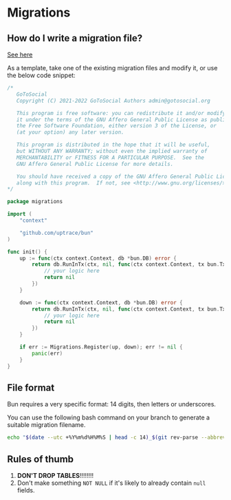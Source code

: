 # Migrations

## How do I write a migration file?

[See here](https://bun.uptrace.dev/guide/migrations.html#migration-names)

As a template, take one of the existing migration files and modify it, or use the below code snippet:

```go
/*
   GoToSocial
   Copyright (C) 2021-2022 GoToSocial Authors admin@gotosocial.org

   This program is free software: you can redistribute it and/or modify
   it under the terms of the GNU Affero General Public License as published by
   the Free Software Foundation, either version 3 of the License, or
   (at your option) any later version.

   This program is distributed in the hope that it will be useful,
   but WITHOUT ANY WARRANTY; without even the implied warranty of
   MERCHANTABILITY or FITNESS FOR A PARTICULAR PURPOSE.  See the
   GNU Affero General Public License for more details.

   You should have received a copy of the GNU Affero General Public License
   along with this program.  If not, see <http://www.gnu.org/licenses/>.
*/

package migrations

import (
    "context"

    "github.com/uptrace/bun"
)

func init() {
    up := func(ctx context.Context, db *bun.DB) error {
        return db.RunInTx(ctx, nil, func(ctx context.Context, tx bun.Tx) error {
            // your logic here
            return nil
        })
    }

    down := func(ctx context.Context, db *bun.DB) error {
        return db.RunInTx(ctx, nil, func(ctx context.Context, tx bun.Tx) error {
            // your logic here
            return nil
        })
    }

    if err := Migrations.Register(up, down); err != nil {
        panic(err)
    }
}
```

## File format

Bun requires a very specific format: 14 digits, then letters or underscores.

You can use the following bash command on your branch to generate a suitable migration filename.

```bash
echo "$(date --utc +%Y%m%d%H%M%S | head -c 14)_$(git rev-parse --abbrev-ref HEAD).go"
```

## Rules of thumb

1. **DON'T DROP TABLES**!!!!!!!!
2. Don't make something `NOT NULL` if it's likely to already contain `null` fields.
